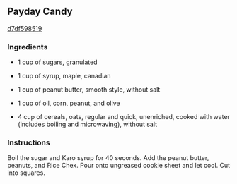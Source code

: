 ## Payday Candy

[d7df598519](http://tastykitchen.com/recipes/desserts/payday-candy/)

### Ingredients

 - 1 cup of sugars, granulated

 - 1 cup of syrup, maple, canadian

 - 1 cup of peanut butter, smooth style, without salt

 - 1 cup of oil, corn, peanut, and olive

 - 4 cup of cereals, oats, regular and quick, unenriched, cooked with water (includes boiling and microwaving), without salt

### Instructions

Boil the sugar and Karo syrup for 40 seconds. Add the peanut butter, peanuts, and Rice Chex. Pour onto ungreased cookie sheet and let cool. Cut into squares.
